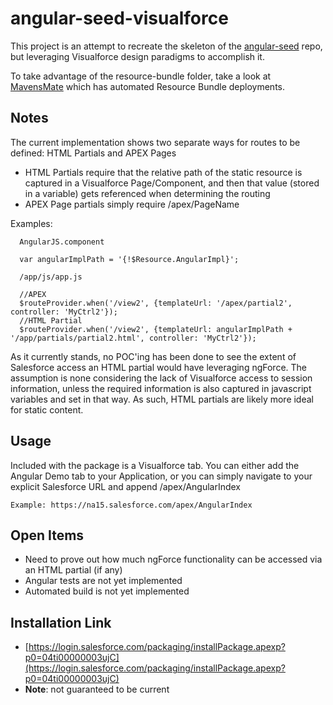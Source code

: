 angular-seed-visualforce
====

This project is an attempt to recreate the skeleton of the [angular-seed](https://github.com/angular/angular-seed) repo, but leveraging Visualforce design paradigms to accomplish it.

To take advantage of the resource-bundle folder, take a look at [MavensMate](https://github.com/joeferraro/MavensMate) which has automated Resource Bundle deployments.

Notes
----

The current implementation shows two separate ways for routes to be defined: HTML Partials and APEX Pages
* HTML Partials require that the relative path of the static resource is captured in a Visualforce Page/Component, and then that value (stored in a variable) gets referenced when determining the routing 
* APEX Page partials simply require /apex/PageName

Examples:
```
  AngularJS.component

  var angularImplPath = '{!$Resource.AngularImpl}';
```
```
  /app/js/app.js

  //APEX
  $routeProvider.when('/view2', {templateUrl: '/apex/partial2', controller: 'MyCtrl2'});
  //HTML Partial
  $routeProvider.when('/view2', {templateUrl: angularImplPath + '/app/partials/partial2.html', controller: 'MyCtrl2'});
```

As it currently stands, no POC'ing has been done to see the extent of Salesforce access an HTML partial would have leveraging ngForce. The assumption is none considering the lack of Visualforce access to session information, unless the required information is also captured in javascript variables and set in that way. As such, HTML partials are likely more ideal for static content.

Usage
----

Included with the package is a Visualforce tab. You can either add the Angular Demo tab to your Application, or you can simply navigate to your explicit Salesforce URL and append /apex/AngularIndex

```
Example: https://na15.salesforce.com/apex/AngularIndex
```

Open Items
----

* Need to prove out how much ngForce functionality can be accessed via an HTML partial (if any)
* Angular tests are not yet implemented
* Automated build is not yet implemented

Installation Link
----
  
* [https://login.salesforce.com/packaging/installPackage.apexp?p0=04ti00000003ujC](https://login.salesforce.com/packaging/installPackage.apexp?p0=04ti00000003ujC)
* **Note**: not guaranteed to be current
